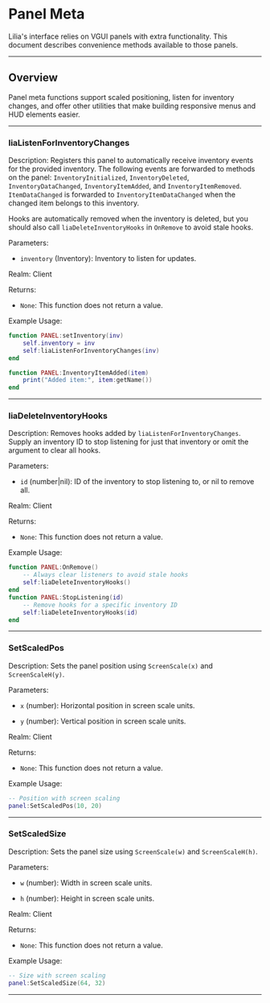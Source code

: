 # Panel Meta

Lilia's interface relies on VGUI panels with extra functionality. This document describes convenience methods available to those panels.

---

## Overview

Panel meta functions support scaled positioning, listen for inventory changes, and offer other utilities that make building responsive menus and HUD elements easier.

---

### liaListenForInventoryChanges

Description: 
Registers this panel to automatically receive inventory events for the provided inventory. The following events are forwarded to methods on the panel: `InventoryInitialized`, `InventoryDeleted`, `InventoryDataChanged`, `InventoryItemAdded`, and `InventoryItemRemoved`. `ItemDataChanged` is forwarded to `InventoryItemDataChanged` when the changed item belongs to this inventory.

Hooks are automatically removed when the inventory is deleted, but you should also call `liaDeleteInventoryHooks` in `OnRemove` to avoid stale hooks.

Parameters:

- `inventory` (Inventory): Inventory to listen for updates.

Realm: Client

Returns:

- `None`: This function does not return a value.

Example Usage:

```lua
function PANEL:setInventory(inv)
    self.inventory = inv
    self:liaListenForInventoryChanges(inv)
end

function PANEL:InventoryItemAdded(item)
    print("Added item:", item:getName())
end
```

---

### liaDeleteInventoryHooks

Description: 
Removes hooks added by `liaListenForInventoryChanges`. Supply an inventory ID to stop listening for just that inventory or omit the argument to clear all hooks.

Parameters:

- `id` (number|nil): ID of the inventory to stop listening to, or nil to remove all.

Realm: Client

Returns:

- `None`: This function does not return a value.

Example Usage:

```lua
function PANEL:OnRemove()
    -- Always clear listeners to avoid stale hooks
    self:liaDeleteInventoryHooks()
end
function PANEL:StopListening(id)
    -- Remove hooks for a specific inventory ID
    self:liaDeleteInventoryHooks(id)
end
```

---


### SetScaledPos

Description: 
Sets the panel position using `ScreenScale(x)` and `ScreenScaleH(y)`.

Parameters:

- `x` (number): Horizontal position in screen scale units.

- `y` (number): Vertical position in screen scale units.

Realm: Client

Returns:

- `None`: This function does not return a value.

Example Usage:

```lua
-- Position with screen scaling
panel:SetScaledPos(10, 20)
```

---

### SetScaledSize

Description: 
Sets the panel size using `ScreenScale(w)` and `ScreenScaleH(h)`.

Parameters:

- `w` (number): Width in screen scale units.

- `h` (number): Height in screen scale units.

Realm: Client

Returns:

- `None`: This function does not return a value.

Example Usage:

```lua
-- Size with screen scaling
panel:SetScaledSize(64, 32)
```

---
